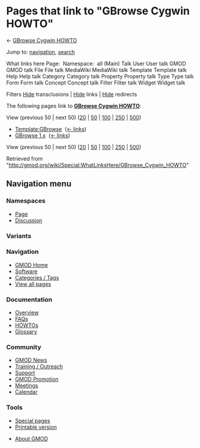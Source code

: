 <div id="mw-page-base" class="noprint">

</div>

<div id="mw-head-base" class="noprint">

</div>

<div id="content" class="mw-body" role="main">

<span id="top"></span>

<div id="mw-js-message" style="display:none;">

</div>



# <span dir="auto">Pages that link to "GBrowse Cygwin HOWTO"</span>

<div id="bodyContent">

<div id="contentSub">

← [GBrowse Cygwin
HOWTO](/wiki/GBrowse_Cygwin_HOWTO "GBrowse Cygwin HOWTO")

</div>

<div id="jump-to-nav" class="mw-jump">

Jump to: [navigation](#mw-navigation), [search](#p-search)

</div>

<div id="mw-content-text">

What links here Page:  Namespace:  all (Main) Talk User User talk GMOD
GMOD talk File File talk MediaWiki MediaWiki talk Template Template talk
Help Help talk Category Category talk Property Property talk Type Type
talk Form Form talk Concept Concept talk Filter Filter talk Widget
Widget talk

Filters
[Hide](/mediawiki/index.php?title=Special:WhatLinksHere/GBrowse_Cygwin_HOWTO&hidetrans=1 "Special:WhatLinksHere/GBrowse Cygwin HOWTO")
transclusions \|
[Hide](/mediawiki/index.php?title=Special:WhatLinksHere/GBrowse_Cygwin_HOWTO&hidelinks=1 "Special:WhatLinksHere/GBrowse Cygwin HOWTO")
links \|
[Hide](/mediawiki/index.php?title=Special:WhatLinksHere/GBrowse_Cygwin_HOWTO&hideredirs=1 "Special:WhatLinksHere/GBrowse Cygwin HOWTO")
redirects

The following pages link to **[GBrowse Cygwin
HOWTO](/wiki/GBrowse_Cygwin_HOWTO "GBrowse Cygwin HOWTO")**:

View (previous 50 \| next 50)
([20](/mediawiki/index.php?title=Special:WhatLinksHere/GBrowse_Cygwin_HOWTO&limit=20 "Special:WhatLinksHere/GBrowse Cygwin HOWTO")
\|
[50](/mediawiki/index.php?title=Special:WhatLinksHere/GBrowse_Cygwin_HOWTO&limit=50 "Special:WhatLinksHere/GBrowse Cygwin HOWTO")
\|
[100](/mediawiki/index.php?title=Special:WhatLinksHere/GBrowse_Cygwin_HOWTO&limit=100 "Special:WhatLinksHere/GBrowse Cygwin HOWTO")
\|
[250](/mediawiki/index.php?title=Special:WhatLinksHere/GBrowse_Cygwin_HOWTO&limit=250 "Special:WhatLinksHere/GBrowse Cygwin HOWTO")
\|
[500](/mediawiki/index.php?title=Special:WhatLinksHere/GBrowse_Cygwin_HOWTO&limit=500 "Special:WhatLinksHere/GBrowse Cygwin HOWTO"))

- [Template:GBrowse](/wiki/Template:GBrowse "Template:GBrowse") ‎
  <span class="mw-whatlinkshere-tools">([←
  links](/mediawiki/index.php?title=Special:WhatLinksHere&target=Template%3AGBrowse "Special:WhatLinksHere"))</span>
- [GBrowse 1.x](/wiki/GBrowse_1.x "GBrowse 1.x") ‎
  <span class="mw-whatlinkshere-tools">([←
  links](/mediawiki/index.php?title=Special:WhatLinksHere&target=GBrowse+1.x "Special:WhatLinksHere"))</span>

View (previous 50 \| next 50)
([20](/mediawiki/index.php?title=Special:WhatLinksHere/GBrowse_Cygwin_HOWTO&limit=20 "Special:WhatLinksHere/GBrowse Cygwin HOWTO")
\|
[50](/mediawiki/index.php?title=Special:WhatLinksHere/GBrowse_Cygwin_HOWTO&limit=50 "Special:WhatLinksHere/GBrowse Cygwin HOWTO")
\|
[100](/mediawiki/index.php?title=Special:WhatLinksHere/GBrowse_Cygwin_HOWTO&limit=100 "Special:WhatLinksHere/GBrowse Cygwin HOWTO")
\|
[250](/mediawiki/index.php?title=Special:WhatLinksHere/GBrowse_Cygwin_HOWTO&limit=250 "Special:WhatLinksHere/GBrowse Cygwin HOWTO")
\|
[500](/mediawiki/index.php?title=Special:WhatLinksHere/GBrowse_Cygwin_HOWTO&limit=500 "Special:WhatLinksHere/GBrowse Cygwin HOWTO"))

</div>

<div class="printfooter">

Retrieved from
"<http://gmod.org/wiki/Special:WhatLinksHere/GBrowse_Cygwin_HOWTO>"

</div>

<div id="catlinks" class="catlinks catlinks-allhidden">

</div>

<div class="visualClear">

</div>

</div>

</div>

<div id="mw-navigation">

## Navigation menu

<div id="mw-head">



<div id="left-navigation">

<div id="p-namespaces" class="vectorTabs" role="navigation"
aria-labelledby="p-namespaces-label">

### Namespaces

- <span id="ca-nstab-main"><a href="/wiki/GBrowse_Cygwin_HOWTO" accesskey="c"
  title="View the content page [c]">Page</a></span>
- <span id="ca-talk"><a
  href="/mediawiki/index.php?title=Talk:GBrowse_Cygwin_HOWTO&amp;action=edit&amp;redlink=1"
  accesskey="t"
  title="Discussion about the content page [t]">Discussion</a></span>

</div>

<div id="p-variants" class="vectorMenu emptyPortlet" role="navigation"
aria-labelledby="p-variants-label">

### 

### Variants[](#)

<div class="menu">

</div>

</div>

</div>





</div>

</div>

</div>

<div id="mw-panel">

<div id="p-logo" role="banner">

<a href="/wiki/Main_Page"
style="background-image: url(http://gmod.org/images/GMOD-cogs.png);"
title="Visit the main page"></a>

</div>

<div id="p-Navigation" class="portal" role="navigation"
aria-labelledby="p-Navigation-label">

### Navigation

<div class="body">

- <span id="n-GMOD-Home">[GMOD Home](/wiki/Main_Page)</span>
- <span id="n-Software">[Software](/wiki/GMOD_Components)</span>
- <span id="n-Categories-.2F-Tags">[Categories /
  Tags](/wiki/Categories)</span>
- <span id="n-View-all-pages">[View all
  pages](/wiki/Special:AllPages)</span>

</div>

</div>

<div id="p-Documentation" class="portal" role="navigation"
aria-labelledby="p-Documentation-label">

### Documentation

<div class="body">

- <span id="n-Overview">[Overview](/wiki/Overview)</span>
- <span id="n-FAQs">[FAQs](/wiki/Category:FAQ)</span>
- <span id="n-HOWTOs">[HOWTOs](/wiki/Category:HOWTO)</span>
- <span id="n-Glossary">[Glossary](/wiki/Glossary)</span>

</div>

</div>

<div id="p-Community" class="portal" role="navigation"
aria-labelledby="p-Community-label">

### Community

<div class="body">

- <span id="n-GMOD-News">[GMOD News](/wiki/GMOD_News)</span>
- <span id="n-Training-.2F-Outreach">[Training /
  Outreach](/wiki/Training_and_Outreach)</span>
- <span id="n-Support">[Support](/wiki/Support)</span>
- <span id="n-GMOD-Promotion">[GMOD
  Promotion](/wiki/GMOD_Promotion)</span>
- <span id="n-Meetings">[Meetings](/wiki/Meetings)</span>
- <span id="n-Calendar">[Calendar](/wiki/Calendar)</span>

</div>

</div>

<div id="p-tb" class="portal" role="navigation"
aria-labelledby="p-tb-label">

### Tools

<div class="body">

- <span id="t-specialpages"><a href="/wiki/Special:SpecialPages" accesskey="q"
  title="A list of all special pages [q]">Special pages</a></span>
- <span id="t-print"><a
  href="/mediawiki/index.php?title=Special:WhatLinksHere/GBrowse_Cygwin_HOWTO&amp;printable=yes"
  rel="alternate" accesskey="p"
  title="Printable version of this page [p]">Printable version</a></span>

</div>

</div>

</div>

</div>

<div id="footer" role="contentinfo">

- <span id="footer-places-about">[About
  GMOD](/wiki/GMOD:About "GMOD:About")</span>

<!-- -->






</div>
